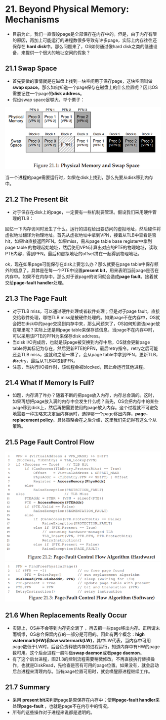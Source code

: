 # 21. Beyond Physical Memory: Mechanisms

- 目前为止，我们一直假设page是全部保存在内存中的。但是，由于内存有限的原因，再加上可能运行的进程数很多导致有许多page，实际上内存往往还保存在 **hard disk**中。那么问题来了，OS如何通过像hard disk之类的低速设备，来提供一个很大的地址空间的假象？



## 21.1 Swap Space

- 首先要做的事情就是在磁盘上找到一块空间用于保存page，这块空间叫做**swap space**。那么如何知道一个page保存在磁盘上的什么位置呢？因此OS需要记住一个page的**disk address**。
- 假设swap space足够大，举个栗子：

<img src="https://raw.githubusercontent.com/foursevenlove/gitResource/master/Typora20220420093804.png" style="zoom:80%;" />

当一个进程的page需要运行时，如果在disk上找到，那么先要从disk移到内存中。



## 21.2 The Present Bit

- 对于保存在disk上的page，一定要有一些机制要管理。假设我们采用硬件管理的TLB：

回忆一下内存访问时发生了什么。运行的进程给出要访问的虚拟地址，然后硬件将虚拟地址翻译为物理地址。首先从虚拟地址中拿到VPN，接着从TLB中查看是否hit，如果hit直接返回PFN。如果miss，需从page table base register中拿到page table 的物理起始地址，然后使用VPN计算出对应的PTE的物理地址，读取PTE内容，得到PFN。最后和虚拟地址的offset拼在一起得到物理地址。

ok，现在如果page可能保存在disk上要怎么办？那么就要在page table中保存额外的信息了。具体是在每一个PTE中设置**present bit**，用来表明当前page是否在内存中。如果不在内存中，那么对于该page的访问就会造成**page fault**。接着就交给**page-fault handler**处理。



## 21.3 The Page Fault

- 对于TLB miss，可以通过硬件处理或者软件处理；但是对于page fault，直接交给软件处理，哪怕TLB miss是被硬件处理的。如果page不在内存中，OS就会把在disk中的page交换到内存中来，那么问题来了，OS如何知道该page放在哪里呢？实际上还是用page table来保存该信息。当page不在内存中时，可以采用该PTE的PFN为来保存disk address。
- 当disk I/O完成后，也就是该page被交换到内存中后，OS就会更新page table将其标记为存在，然后更新PTE的PFN，最后retry指令。retry之后可能还会TLB miss，这就和之前一样了，会从page table中拿到PFN，更新TLB，再retry，最后从TLB中取到PFN。
- 注意，当执行I/O操作时，该线程会被blocked，因此会运行其他进程。



## 21.4 What If Memory Is Full?

- 如题，内存满了咋办？随着不断的把page放入内存，内存总会满的。这时，如果再想把page放入满的内存中会发生什么呢？首先，OS会把内存中的某些page移到disk上，然后再把需要使用的page放入内存。这个过程就不可避免地需要一种策略来决定当内存满时，选择哪一个page移出内存，**page-replacement policy**。具体策略会在之后介绍，这里我们先记得有这么个从策略。



## 21.5 Page Fault Control Flow

<img src="https://raw.githubusercontent.com/foursevenlove/gitResource/master/Typora20220420103216.png" style="zoom:80%;" />

<img src="https://raw.githubusercontent.com/foursevenlove/gitResource/master/Typora20220420103244.png" style="zoom:80%;" />



## 21.6 When Replacements Really Occur

- 实际上，OS并不会等到内存完全满了 ，再去把一些page移出内存。正所谓未雨绸缪，OS总会保留内存的一部分是可用的。因此有两个概念：**high watermark(HW)**和**low watermark(LW)**，其中LW代表，当内存中可用page数低于LW时，后台负责释放内存的进程运行，知道内存中有HW的page数可用。这个后台进程一般叫做**swap daemon**或者**page daemon**。
- 有了这个后台进程，图21.3的控制流程需要稍微修改。不再直接执行替换操作，也就是DiskRead，先检查是否有可用的page位置。如果没有，就会启动后台进程来清理内存。当有page位置可用时，就会唤醒原进程继续工作。



## 21.7 Summary

- 采用 **present bit**来判断page是否保存在内存中；使用**page-fault handler**来处理**page-fault** ，也就是page不在内存中的情况。
- 所有的这些操作对于进程来说都是透明的。